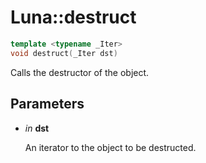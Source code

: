 # Luna::destruct

```c++
template <typename _Iter>
void destruct(_Iter dst)
```

Calls the destructor of the object. 



## Parameters
* *in* **dst**

    An iterator to the object to be destructed. 


